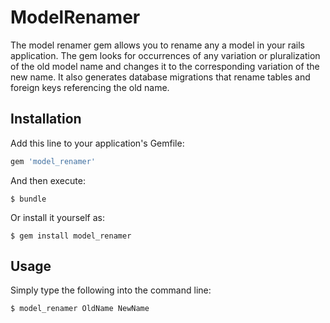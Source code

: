 # ModelRenamer

The model renamer gem allows you to rename any a model in your rails application. The gem looks for occurrences of any variation or pluralization of the old model name and changes it to the corresponding variation of the new name. It also generates database migrations that rename tables and foreign keys referencing the old name.

## Installation

Add this line to your application's Gemfile:

```ruby
gem 'model_renamer'
```

And then execute:

    $ bundle

Or install it yourself as:

    $ gem install model_renamer

## Usage

Simply type the following into the command line:

    $ model_renamer OldName NewName
